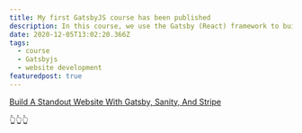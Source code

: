 ```yaml
---
title: My first GatsbyJS course has been published
description: In this course, we use the Gatsby (React) framework to build websites that connect with Stripe payment and Sanity Server.
date: 2020-12-05T13:02:20.366Z
tags:
  - course
  - Gatsbyjs
  - website development
featuredpost: true
---
```


[Build A Standout Website With Gatsby, Sanity, And Stripe](https://taimoorsattar.dev/p/build-standout-website)

👆👆👆
